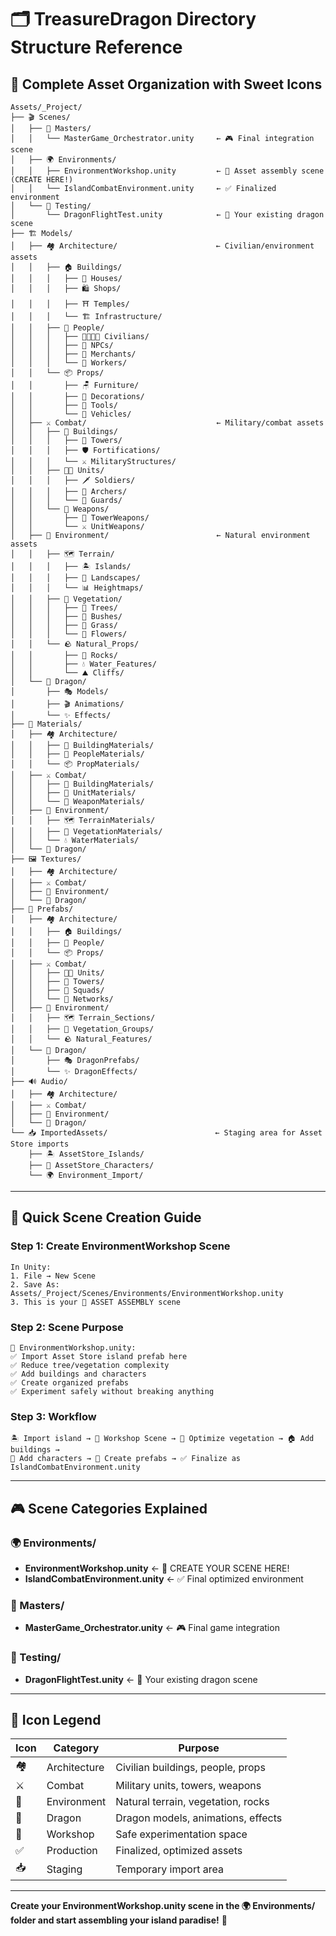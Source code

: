 # 🗂️ TreasureDragon Directory Structure Reference

## 🎯 **Complete Asset Organization with Sweet Icons**

```
Assets/_Project/
├── 🎬 Scenes/
│   ├── 👑 Masters/
│   │   └── MasterGame_Orchestrator.unity     ← 🎮 Final integration scene
│   ├── 🌍 Environments/
│   │   ├── EnvironmentWorkshop.unity         ← 🔧 Asset assembly scene (CREATE HERE!)
│   │   └── IslandCombatEnvironment.unity     ← ✅ Finalized environment
│   └── 🧪 Testing/
│       └── DragonFlightTest.unity            ← 🐉 Your existing dragon scene
├── 🏗️ Models/
│   ├── 🏘️ Architecture/                      ← Civilian/environment assets
│   │   ├── 🏠 Buildings/
│   │   │   ├── 🏡 Houses/
│   │   │   ├── 🛍️ Shops/
│   │   │   ├── ⛩️ Temples/
│   │   │   └── 🏗️ Infrastructure/
│   │   ├── 👥 People/
│   │   │   ├── 👨‍👩‍👧‍👦 Civilians/
│   │   │   ├── 🤖 NPCs/
│   │   │   ├── 🤝 Merchants/
│   │   │   └── 👷 Workers/
│   │   └── 📦 Props/
│   │       ├── 🪑 Furniture/
│   │       ├── 🎨 Decorations/
│   │       ├── 🔨 Tools/
│   │       └── 🚗 Vehicles/
│   ├── ⚔️ Combat/                             ← Military/combat assets
│   │   ├── 🏰 Buildings/
│   │   │   ├── 🗼 Towers/
│   │   │   ├── 🛡️ Fortifications/
│   │   │   └── ⚔️ MilitaryStructures/
│   │   ├── 👨‍💼 Units/
│   │   │   ├── 🗡️ Soldiers/
│   │   │   ├── 🏹 Archers/
│   │   │   └── 💂 Guards/
│   │   └── 🔫 Weapons/
│   │       ├── 🎯 TowerWeapons/
│   │       └── ⚔️ UnitWeapons/
│   ├── 🌲 Environment/                        ← Natural environment assets
│   │   ├── 🗺️ Terrain/
│   │   │   ├── 🏝️ Islands/
│   │   │   ├── 🌄 Landscapes/
│   │   │   └── 📊 Heightmaps/
│   │   ├── 🌿 Vegetation/
│   │   │   ├── 🌳 Trees/
│   │   │   ├── 🌲 Bushes/
│   │   │   ├── 🌱 Grass/
│   │   │   └── 🌺 Flowers/
│   │   └── 🪨 Natural_Props/
│   │       ├── 🗿 Rocks/
│   │       ├── 💧 Water_Features/
│   │       └── ⛰️ Cliffs/
│   └── 🐉 Dragon/
│       ├── 🎭 Models/
│       ├── 🎬 Animations/
│       └── ✨ Effects/
├── 🎨 Materials/
│   ├── 🏘️ Architecture/
│   │   ├── 🧱 BuildingMaterials/
│   │   ├── 👔 PeopleMaterials/
│   │   └── 📦 PropMaterials/
│   ├── ⚔️ Combat/
│   │   ├── 🏰 BuildingMaterials/
│   │   ├── 👤 UnitMaterials/
│   │   └── 🔫 WeaponMaterials/
│   ├── 🌲 Environment/
│   │   ├── 🗺️ TerrainMaterials/
│   │   ├── 🌿 VegetationMaterials/
│   │   └── 💧 WaterMaterials/
│   └── 🐉 Dragon/
├── 🖼️ Textures/
│   ├── 🏘️ Architecture/
│   ├── ⚔️ Combat/
│   ├── 🌲 Environment/
│   └── 🐉 Dragon/
├── 🧩 Prefabs/
│   ├── 🏘️ Architecture/
│   │   ├── 🏠 Buildings/
│   │   ├── 👥 People/
│   │   └── 📦 Props/
│   ├── ⚔️ Combat/
│   │   ├── 👨‍💼 Units/
│   │   ├── 🗼 Towers/
│   │   ├── 👥 Squads/
│   │   └── 🔗 Networks/
│   ├── 🌲 Environment/
│   │   ├── 🗺️ Terrain_Sections/
│   │   ├── 🌿 Vegetation_Groups/
│   │   └── 🪨 Natural_Features/
│   └── 🐉 Dragon/
│       ├── 🎭 DragonPrefabs/
│       └── ✨ DragonEffects/
├── 🔊 Audio/
│   ├── 🏘️ Architecture/
│   ├── ⚔️ Combat/
│   ├── 🌲 Environment/
│   └── 🐉 Dragon/
└── 📥 ImportedAssets/                        ← Staging area for Asset Store imports
    ├── 🏝️ AssetStore_Islands/
    ├── 👥 AssetStore_Characters/
    └── 🌍 Environment_Import/
```

---

## 🎯 **Quick Scene Creation Guide**

### **Step 1: Create EnvironmentWorkshop Scene**
```
In Unity:
1. File → New Scene
2. Save As: Assets/_Project/Scenes/Environments/EnvironmentWorkshop.unity
3. This is your 🔧 ASSET ASSEMBLY scene
```

### **Step 2: Scene Purpose**
```
🔧 EnvironmentWorkshop.unity:
✅ Import Asset Store island prefab here
✅ Reduce tree/vegetation complexity
✅ Add buildings and characters
✅ Create organized prefabs
✅ Experiment safely without breaking anything
```

### **Step 3: Workflow**
```
🏝️ Import island → 🔧 Workshop Scene → 🌿 Optimize vegetation → 🏠 Add buildings → 
👥 Add characters → 🧩 Create prefabs → ✅ Finalize as IslandCombatEnvironment.unity
```

---

## 🎮 **Scene Categories Explained**

### **🌍 Environments/** 
- **EnvironmentWorkshop.unity** ← 🔧 CREATE YOUR SCENE HERE!
- **IslandCombatEnvironment.unity** ← ✅ Final optimized environment

### **👑 Masters/**
- **MasterGame_Orchestrator.unity** ← 🎮 Final game integration

### **🧪 Testing/**
- **DragonFlightTest.unity** ← 🐉 Your existing dragon scene

---

## 🎨 **Icon Legend**

| Icon | Category | Purpose |
|------|----------|---------|
| 🏘️ | Architecture | Civilian buildings, people, props |
| ⚔️ | Combat | Military units, towers, weapons |
| 🌲 | Environment | Natural terrain, vegetation, rocks |
| 🐉 | Dragon | Dragon models, animations, effects |
| 🔧 | Workshop | Safe experimentation space |
| ✅ | Production | Finalized, optimized assets |
| 📥 | Staging | Temporary import area |

---

**Create your EnvironmentWorkshop.unity scene in the 🌍 Environments/ folder and start assembling your island paradise!** 🎯 